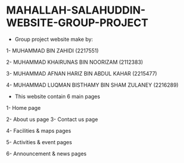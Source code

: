 # MAHALLAH-SALAHUDDIN-WEBSITE-GROUP-PROJECT

- Group project website make by:
  
1- MUHAMMAD BIN ZAHIDI (2217551)

2- MUHAMMAD KHAIRUNAS BIN NOORIZAM (2112383)

3- MUHAMMAD AFNAN HARIZ BIN ABDUL KAHAR (2215477)

4- MUHAMMAD LUQMAN BISTHAMY BIN SHAM ZULANEY (2216289)

- This website contain 6 main pages
  
1- Home page

2- About us page
3- Contact us page

4- Facilities & maps pages

5- Activities & event pages

6- Announcement & news pages
